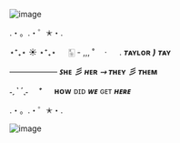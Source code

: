 ![image](https://i.pinimg.com/564x/e9/52/77/e95277fa123e669b58fb0a0c6a3a9d5b.jpg)


.・。.・゜✭・.


 ⋆⁺₊⋆ ☀︎ ⋆⁺₊⋆ 　 🀥 - ,,, ˚ 　· 　 .  ***ᴛ*****ᴀʏʟᴏʀ** ***)*** ***ᴛ*****ᴀʏ** 

——————        ***ꜱ*****ʜᴇ** ***彡*** ***ʜ*****ᴇʀ** ***⤑*** ***ᴛ*****ʜᴇʏ** ***彡*** ***ᴛ*****ʜᴇᴍ** 

 ***˗ˏˋ ´ˎ˗　 ⁺***
  　
**ʜᴏᴡ** ᴅɪᴅ ***ᴡᴇ*** ɢᴇᴛ ***ʜᴇʀᴇ*** 

.・。.・゜✭・.


![image](https://i.pinimg.com/564x/07/87/8d/07878dd755a3e003484f77f99decb243.jpg)
